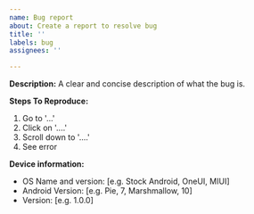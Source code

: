 ```yaml
---
name: Bug report
about: Create a report to resolve bug
title: ''
labels: bug
assignees: ''

---
```


**Description:**
A clear and concise description of what the bug is.

**Steps To Reproduce:**
1. Go to '...'
2. Click on '....'
3. Scroll down to '....'
4. See error

**Device information:**
 - OS Name and version: [e.g. Stock Android, OneUI, MIUI]
 - Android Version: [e.g. Pie, 7, Marshmallow, 10]
 - Version: [e.g. 1.0.0]
